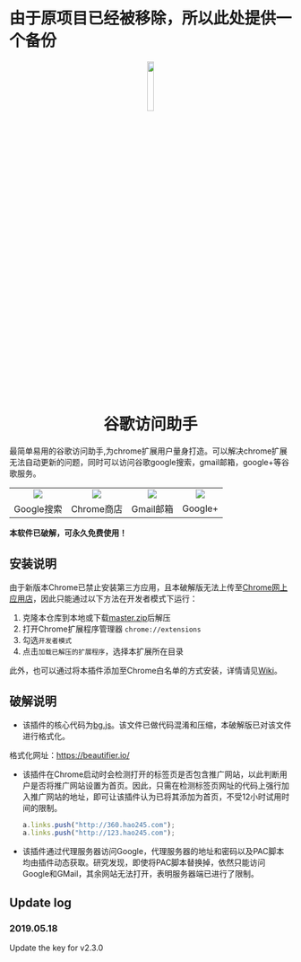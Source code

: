 <h1>由于原项目已经被移除，所以此处提供一个备份</h1>
<p align="center"><img width="15%" src="icons/icon-128.png" /></p>
<h1 align="center">谷歌访问助手</h1>

最简单易用的谷歌访问助手,为chrome扩展用户量身打造。可以解决chrome扩展无法自动更新的问题，同时可以访问谷歌google搜索，gmail邮箱，google+等谷歌服务。

<table align="center">
  <tr>
    <td align="center"><img src="img/google.png" /></td>
    <td align="center"><img src="img/chrome.png" /></td>
    <td align="center"><img src="img/gmail.png" /></td>
    <td align="center"><img src="img/googleplus.png" /></td>
  </tr>
  <tr>
    <td align="center">Google搜索</td>
    <td align="center">Chrome商店</td>
    <td align="center">Gmail邮箱</td>
    <td align="center">Google+</td>
  </tr>
</table>

**本软件已破解，可永久免费使用！**

## 安装说明

由于新版本Chrome已禁止安装第三方应用，且本破解版无法上传至[Chrome网上应用店](https://chrome.google.com/webstore)，因此只能通过以下方法在开发者模式下运行：

1. 克隆本仓库到本地或下载[master.zip](https://github.com/haotian-wang/google-access-helper/archive/master.zip)后解压
2. 打开Chrome扩展程序管理器 `chrome://extensions`
3. 勾选`开发者模式`
4. 点击`加载已解压的扩展程序`，选择本扩展所在目录

此外，也可以通过将本插件添加至Chrome白名单的方式安装，详情请见[Wiki](https://github.com/haotian-wang/google-access-helper/wiki/Installation-Guide#%E5%B0%86%E6%8F%92%E4%BB%B6%E5%8A%A0%E5%85%A5chrome%E7%99%BD%E5%90%8D%E5%8D%95)。

## 破解说明

- 该插件的核心代码为[bg.js](bg.js)。该文件已做代码混淆和压缩，本破解版已对该文件进行格式化。

格式化网址：https://beautifier.io/

- 该插件在Chrome启动时会检测打开的标签页是否包含推广网站，以此判断用户是否将推广网站设置为首页。因此，只需在检测标签页网址的代码上强行加入推广网站的地址，即可让该插件认为已将其添加为首页，不受12小时试用时间的限制。

  ```javascript
  a.links.push("http://360.hao245.com");
  a.links.push("http://123.hao245.com");
  ```

- 该插件通过代理服务器访问Google，代理服务器的地址和密码以及PAC脚本均由插件动态获取。研究发现，即使将PAC脚本替换掉，依然只能访问Google和GMail，其余网站无法打开，表明服务器端已进行了限制。

## Update log

### 2019.05.18

Update the key for v2.3.0
